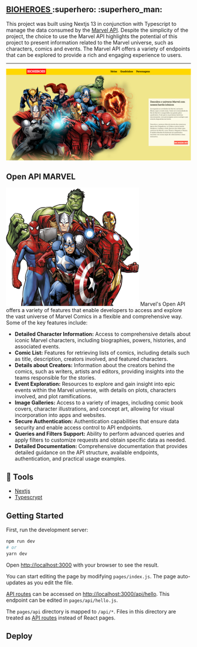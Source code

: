 

<H2 title="Deploy" > <a href="https://bioheroes.vercel.app/" target="blank" />BIOHEROES </a>:superhero:	:superhero_man:</H1>

This project was built using Nextjs 13 in conjunction with Typescript to manage the data consumed by the [Marvel API](https://developer.marvel.com). Despite the simplicity of the project, the choice to use the Marvel API highlights the potential of this project to present information related to the Marvel universe, such as characters, comics and events. The Marvel API offers a variety of endpoints that can be explored to provide a rich and engaging experience to users.

<hr/>
<img src="public/Image_main.png" style="text-align: right"/>


## Open API MARVEL
<img src="public/card_eventos.png"/>
Marvel's Open API offers a variety of features that enable developers to access and explore the vast universe of Marvel Comics in a flexible and comprehensive way. Some of the key features include:

- **Detailed Character Information:** Access to comprehensive details about iconic Marvel characters, including biographies, powers, histories, and associated events.
- **Comic List:** Features for retrieving lists of comics, including details such as title, description, creators involved, and featured characters.
- **Details about Creators:** Information about the creators behind the comics, such as writers, artists and editors, providing insights into the teams responsible for the stories.
- **Event Exploration:** Resources to explore and gain insight into epic events within the Marvel universe, with details on plots, characters involved, and plot ramifications.
- **Image Galleries:** Access to a variety of images, including comic book covers, character illustrations, and concept art, allowing for visual incorporation into apps and websites.
- **Secure Authentication:** Authentication capabilities that ensure data security and enable access control to API endpoints.
- **Queries and Filters Support:** Ability to perform advanced queries and apply filters to customize requests and obtain specific data as needed.
- **Detailed Documentation:** Comprehensive documentation that provides detailed guidance on the API structure, available endpoints, authentication, and practical usage examples.

 ## :hammer: Tools
- [Nextjs](https://nextjs.org)
- [Typescrypt](https://www.googleadservices.com/pagead/aclk?sa=L&ai=DChcSEwix_MH5wvOCAxVjQkgAHUZVDMUYABABGgJjZQ&ae=2&gclid=Cj0KCQiA67CrBhC1ARIsACKAa8TTtSLsYnVQIXXRw9ElK76qNfxFXftj7pxq_-DmFBKfiuFGH7w-KrIaAozdEALw_wcB&ohost=www.google.com&cid=CAESVuD2TDdQLDCUnafrpQoeB15o09PU-LrHghkQezo3weqnDWjv3mbQG3wHEkrxzXEFCjCodIpTY1lxpqkENGB7F2EFNuoZD32Gg9aHyJ92b5IUPdb9SJg4&sig=AOD64_3r2G_p4IYpbtjB1Y2c9dyxadqFUw&q&adurl&ved=2ahUKEwjn67v5wvOCAxWuJ7kGHefRDrUQ0Qx6BAgKEAE)

## Getting Started

First, run the development server:

```bash
npm run dev
# or
yarn dev
```

Open [http://localhost:3000](http://localhost:3000) with your browser to see the result.
 
You can start editing the page by modifying `pages/index.js`. The page auto-updates as you edit the file.

[API routes](https://nextjs.org/docs/api-routes/introduction) can be accessed on [http://localhost:3000/api/hello](http://localhost:3000/api/hello). This endpoint can be edited in `pages/api/hello.js`.

The `pages/api` directory is mapped to `/api/*`. Files in this directory are treated as [API routes](https://nextjs.org/docs/api-routes/introduction) instead of React pages.

## Deploy



